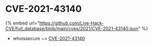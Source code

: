 # CVE-2021-43140
{% embed url="https://github.com/Live-Hack-CVE/full_database/blob/main/cves/2021/CVE-2021-43140.json" %}

* whoissecure ~> [CVE-2021-43140](https://www.alice-snow.ru/2021/database/cve-2021-43140/cve-2021-43140-whoissecure)